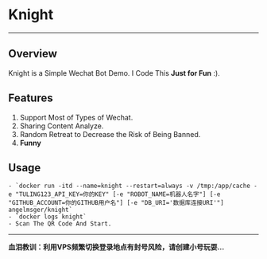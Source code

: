 # Knight
***
## Overview
Knight is a Simple Wechat Bot Demo. I Code This **Just for Fun** :).
## Features
1. Support Most of Types of Wechat.
2. Sharing Content Analyze.
3. Random Retreat to Decrease the Risk of Being Banned.
4. **Funny**
## Usage
    - `docker run -itd --name=knight --restart=always -v /tmp:/app/cache -e "TULING123_API_KEY=你的KEY" [-e "ROBOT_NAME=机器人名字"] [-e "GITHUB_ACCOUNT=你的GITHUB用户名"] [-e "DB_URI='数据库连接URI'"] angelmsger/knight`
    - `docker logs knight`
    - Scan The QR Code And Start.
***
**血泪教训：利用VPS频繁切换登录地点有封号风险，请创建小号玩耍...**
